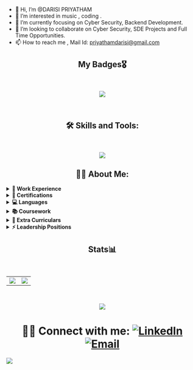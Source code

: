 - 👋 Hi, I’m @DARISI PRIYATHAM
- 👀 I’m interested in music , coding .
- 🌱 I’m currently focusing on Cyber Security, Backend Development.
- 💞️ I’m looking to collaborate on Cyber Security, SDE Projects and Full Time Opportunities.
- 📫 How to reach me , Mail Id: priyathamdarisi@gmail.com

<h2 align="center">My Badges🎖️</h2>
<br />
<p align="center"><a href="https://holopin.io/@d_p"><img src = "https://holopin.io/api/user/board?user=d_p"></a></p>
<br>

<h2 align="center"> 🛠️ Skills and Tools:</h2>
<br />
<p align="center">
  <a href="https://skillicons.dev">
    <img src="https://skillicons.dev/icons?i=arduino,bootstrap,c,cpp,css,discord,django,figma,firebase,flask,gcp,git,github,go,html,java,javascript,linux,mongodb,mysql,nodejs,postgres,powershell,python,tailwind,vercel,vscode,&perline=9" />
  </a>
</p>

<h2 align="center">👨‍💻 About Me:</h2>

<p align="center">
  <details>
    <summary><strong>💼 Work Experience</strong></summary>
    <ul>
      <li>🔍 Android Security Research Intern @ <strong>C R RAO (Govt Of India)</strong></li>
      <li>☁️ Cloud Security Intern @ <strong>Cy5.io</strong></li>
      <li>🌐 Network Engineer Intern @ <strong>Volteo Maritime</strong></li>
      <li>👨‍💻 SDE Intern @ <strong>Komhar Services</strong></li>
    </ul>
  </details>

  <details>
    <summary><strong>📜 Certifications</strong></summary>
    <ul>
      <li>🔒 ISC2 - CC (Certified in Cyber Security)</li>
      <li>🎓 Google - Certified Cyber Security Professional</li>
    </ul>
  </details>

  <details>
    <summary><strong>💻 Languages</strong></summary>
    <ul>
      <li>🐍 Python</li>
      <li>💻 C++</li>
      <li>☕ Java</li>
    </ul>
  </details>

  <details>
    <summary><strong>📚 Coursework</strong></summary>
    <ul>
      <li>🌐 Computer Networks</li>
      <li>💾 Operating Systems (OS)</li>
      <li>📊 Database Management Systems (DBMS)</li>
      <li>🛡️ Software Engineering</li>
      <li>☁️ Cloud Security</li>
      <li>🔒 Information Security</li>
      <li>💻 Database Security</li>
      <li>⚖️ Risk Management</li>
      <li>🔍 Forensics</li>
      <li>🌐 IoT Security</li>
      <li>🔑 Cryptography</li>
      <li>🕵️ VAPT (Vulnerability Assessment and Penetration Testing)</li>
    </ul>
  </details>

  <details>
    <summary><strong>🎯 Extra Curriculars</strong></summary>
    <ul>
      <li>🎤 Delivered 4 Sessions on:
        <ul>
          <li>Networks and Nmap</li>
          <li>CTF (Capture The Flag)</li>
          <li>Open Source</li>
          <li>Introduction to Cyber Security</li>
        </ul>
      </li>
      <li>🏆 Ranked 10th in <strong>Technovate CTF</strong></li>
      <li>🏅 81st out of 500 teams in <strong>EsCTF - DSCI India</strong></li>
      <li>🥇 Top 10 in <strong>Void Hacks 5</strong></li>
    </ul>
  </details>

  <details>
    <summary><strong>⚡ Leadership Positions</strong></summary>
    <ul>
      <li>🔑 Student Coordinator, <strong>Training and Placement Cell, IIIT Kottayam</strong></li>
      <li>💻 Founder / Lead, <strong>Cyber Security Club, IIIT Kottayam</strong></li>
      <li>🌍 Founder / Lead, <strong>OWASP Student Chapter, IIIT Kottayam</strong></li>
      <li>📢 PR Lead, <strong>Google Developers Student Clubs (GDSC IIITK)</strong></li>
    </ul>
  </details>
</p>


<h2 align="center">Stats📊</h2>
<br />
<table align="center" style="border: none;">
  <tr>
    <td align="center">
      <a href="https://stats.quine.sh/DPRIYATHAM/github?theme=dark">
        <img src="https://stats.quine.sh/DPRIYATHAM/github?theme=dark">
      </a>
    </td>
    <td align="center">
      <a href="https://github-readme-streak-stats.herokuapp.com/?user=DPRIYATHAM">
        <img src="https://github-readme-streak-stats.herokuapp.com/?user=DPRIYATHAM">
      </a>
    </td>
  </tr>
  </table>
  <br>
  <p align="center">
      <a href="https://github-readme-stats.dexters-hub.vercel.app/api/top-langs/?username=DPRIYATHAM&langs_count=5&layout=compact">
        <img src="https://github-readme-stats.dexters-hub.vercel.app/api/top-langs/?username=DPRIYATHAM&langs_count=5&layout=compact&theme=material-palenight">
      </a>
  </p>


<h1 align="center"> 🙋‍♂️ Connect with me: <a href="https://www.linkedin.com/in/darisipriyatham/"><img alt="LinkedIn" title="LinkedIn" src="https://img.shields.io/badge/-LinkedIn-0077B5?style=for-the-badge&logo=linkedin&logoColor=white"/></a> <a href="mailto:priyathamdarisi@gmail.com"><img alt="Email" title="Email" src="https://img.shields.io/badge/-Email-ea4335?style=for-the-badge&logo=gmail&logoColor=white"/></a>

</h1>

![](https://komarev.com/ghpvc/?username=DPRIYATHAM&color=red&label=Github+Views&style=flat-square&base=100)
